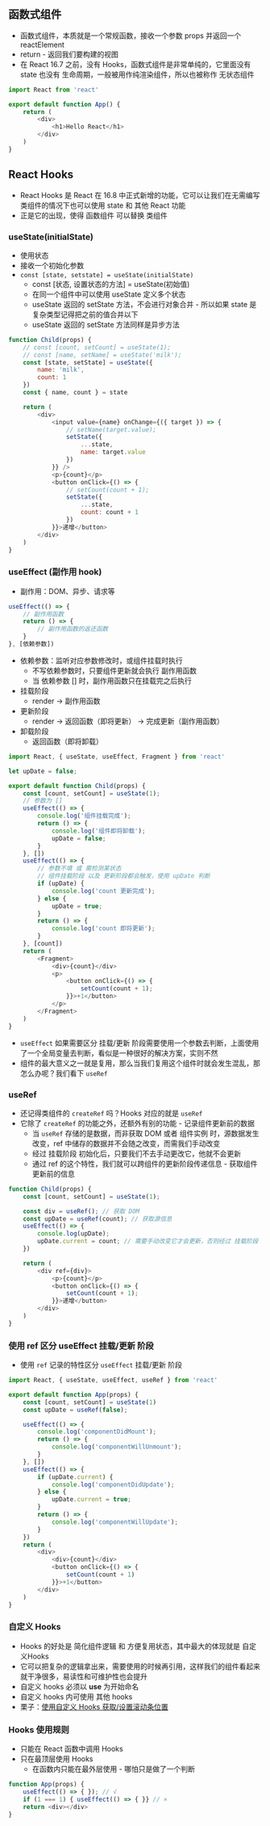 ## 函数式组件

+ 函数式组件，本质就是一个常规函数，接收一个参数 props 并返回一个 reactElement
+ return - 返回我们要构建的视图
+ 在 React 16.7 之前，没有 Hooks，函数式组件是非常单纯的，它里面没有 state 也没有 生命周期，一般被用作纯渲染组件，所以也被称作 无状态组件

```javascript
import React from 'react'

export default function App() {
    return (
        <div>
            <h1>Hello React</h1>
        </div>
    )
}
```



## React Hooks

+ React Hooks 是 React 在 16.8 中正式新增的功能，它可以让我们在无需编写类组件的情况下也可以使用 state 和 其他 React 功能
+ 正是它的出现，使得 函数组件 可以替换 类组件



### useState(initialState)

+ 使用状态
+ 接收一个初始化参数
+ `const [state, setstate] = useState(initialState)`
  - const [状态, 设置状态的方法] = useState(初始值)
  - 在同一个组件中可以使用 useState 定义多个状态
  - useState 返回的 setState 方法，不会进行对象合并 - 所以如果 state 是复杂类型记得把之前的值合并以下
  - useState 返回的 setState 方法同样是异步方法

```javascript
function Child(props) {
    // const [count, setCount] = useState(1);
    // const [name, setName] = useState('milk');
    const [state, setState] = useState({
        name: 'milk',
        count: 1
    })
    const { name, count } = state

    return (
        <div>
            <input value={name} onChange={({ target }) => {
                // setName(target.value);
                setState({
                    ...state,
                    name: target.value
                })
            }} />
            <p>{count}</p>
            <button onClick={() => {
                // setCount(count + 1);
                setState({
                    ...state,
                    count: count + 1
                })
            }}>递增</button>
        </div>
    )
}
```




### useEffect (副作用 hook)

+ 副作用：DOM、异步、请求等

```javascript
useEffect(() => {
    // 副作用函数
    return () => {
        // 副作用函数的返还函数
    }
}, [依赖参数])
```

+ 依赖参数：监听对应参数修改时，或组件挂载时执行
  + 不写依赖参数时，只要组件更新就会执行 副作用函数
  + 当 依赖参数 [] 时，副作用函数只在挂载完之后执行
+ 挂载阶段
  + render -> 副作用函数
+ 更新阶段
  + render -> 返回函数（即将更新） -> 完成更新（副作用函数）
+ 卸载阶段
  + 返回函数（即将卸载）

```javascript
import React, { useState, useEffect, Fragment } from 'react'

let upDate = false;

export default function Child(props) {
    const [count, setCount] = useState(1);
    // 参数为 []
    useEffect(() => {
        console.log('组件挂载完成');
        return () => {
            console.log('组件即将卸载');
            upDate = false;
        }
    }, [])
    useEffect(() => {
        // 参数不填 或 需检测某状态
        // 组件挂载阶段 以及 更新阶段都会触发，使用 upDate 判断
        if (upDate) {
            console.log('count 更新完成');
        } else {
            upDate = true;
        }
        return () => {
            console.log('count 即将更新');
        }
    }, [count])
    return (
        <Fragment>
            <div>{count}</div>
            <p>
                <button onClick={() => {
                    setCount(count + 1);
                }}>+1</button>
            </p>
        </Fragment>
    )
}
```

+ `useEffect` 如果需要区分 挂载/更新 阶段需要使用一个参数去判断，上面使用了一个全局变量去判断，看似是一种很好的解决方案，实则不然
+ 组件的最大意义之一就是复用，那么当我们复用这个组件时就会发生混乱，那怎么办呢？我们看下 `useRef`



### useRef

+ 还记得类组件的 `createRef` 吗？Hooks 对应的就是 `useRef`
+ 它除了 `createRef` 的功能之外，还额外有别的功能 - 记录组件更新前的数据
  - 当 `useRef` 存储的是数据，而非获取 DOM 或者 组件实例 时，源数据发生改变，ref 中储存的数据并不会随之改变，而需我们手动改变
  - 经过 挂载阶段 初始化后，只要我们不去手动更改它，他就不会更新
  - 通过 ref 的这个特性，我们就可以跨组件的更新阶段传递信息 - 获取组件更新前的信息

```javascript
function Child(props) {
    const [count, setCount] = useState(1);

    const div = useRef(); // 获取 DOM
    const upDate = useRef(count); // 获取源信息
    useEffect(() => {
        console.log(upDate);
        upDate.current = count; // 需要手动改变它才会更新，否则经过 挂载阶段 初始化后，不再发生变化
    })

    return (
        <div ref={div}>
            <p>{count}</p>
            <button onClick={() => {
                setCount(count + 1);
            }}>递增</button>
        </div>
    )
}
```



### 使用 ref 区分 useEffect 挂载/更新 阶段

+ 使用 `ref` 记录的特性区分 `useEffect` 挂载/更新 阶段

```javascript
import React, { useState, useEffect, useRef } from 'react'

export default function App(props) {
    const [count, setCount] = useState(1)
    const upDate = useRef(false);

    useEffect(() => {
        console.log('componentDidMount');
        return () => {
            console.log('componentWillUnmount');
        }
    }, [])
    useEffect(() => {
        if (upDate.current) {
            console.log('componentDidUpdate');
        } else {
            upDate.current = true;
        }
        return () => {
            console.log('componentWillUpdate');
        }
    })
    return (
        <div>
            <div>{count}</div>
            <button onClick={() => {
                setCount(count + 1)
            }}>+1</button>
        </div>
    )
}
```



### 自定义 Hooks

+ Hooks 的好处是 简化组件逻辑 和 方便复用状态，其中最大的体现就是 自定义Hooks
+ 它可以把复杂的逻辑拿出来，需要使用的时候再引用，这样我们的组件看起来就干净很多，易读性和可维护性也会提升
+ 自定义 hooks 必须以 **use** 为开始命名
+ 自定义 hooks 内可使用 其他 hooks
+ 栗子：[使用自定义 Hooks 获取/设置滚动条位置](https://github.com/milk0v0/helloReact/tree/master/src%20-%20myHooks)



### Hooks 使用规则

+ 只能在 React 函数中调用 Hooks
+ 只在最顶层使用 Hooks
  + 在函数内只能在最外层使用 - 哪怕只是做了一个判断

```javascript
function App(props) {
    useEffect(() => { }); // √
    if (1 === 1) { useEffect(() => { }} // ×
    return <div></div>
}
```

